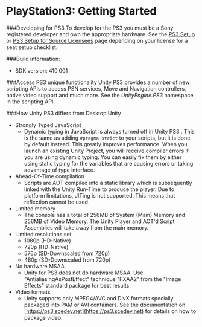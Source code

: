 PlayStation3: Getting Started
=============================



###Developing for PS3
To develop for the PS3 you must be a Sony registered developer and own the appropriate hardware. See the [PS3 Setup](ps3-setup) or [PS3 Setup for Source Licensees](ps3-setupforsource) page depending on your license for a seat setup checklist.

###Build information:

* SDK version: 410.001

###Access PS3 unique functionality
Unity PS3 provides a number of new scripting APIs to access PSN services, Move and Navigation controllers, native video support and much more. See the _UnityEngine.PS3_ namespace in the scripting API.

###How Unity PS3 differs from Desktop Unity

* Strongly Typed JavaScript
    * Dynamic typing in JavaScript is always turned off in Unity PS3 . This is the same as adding `#pragma strict` to your scripts, but it is done by default instead. This greatly improves performance. When you launch an existing Unity Project, you will receive compiler errors if you are using dynamic typing. You can easily fix them by either using static typing for the variables that are causing errors or taking advantage of type interface.
* Ahead-Of-Time compilation
    * Scripts are AOT compiled into a static library which is subsequently linked with the Unity Run-Time to produce the player. Due to platform limitations, JITing is not supported. This means that reflection cannot be used.
* Limited memory
    * The console has a total of 256MB of System (Main) Memory and 256MB of Video Memory. The Unity Player and AOT'd Script Assemblies will take away from the main memory.
* Limited resolutions set
    * 1080p (HD-Native)
    * 720p (HD-Native)
    * 576p (SD-Downscaled from 720p)
    * 480p (SD-Downscaled from 720p)
* No hardware MSAA
    * Unity for PS3 does not do hardware MSAA. Use "AntialiasingAsPostEffect" technique "FXAA2" from the "Image Effects" standard package for best results.
* Video formats
    * Unity supports only MPEG4/AVC and DivX formats specially packaged into PAM or AVI containers. See the documentation on [https://ps3.scedev.net](https://ps3.scedev.net) for details on how to package video.

